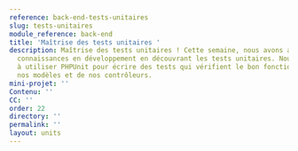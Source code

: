 ```yaml
---
reference: back-end-tests-unitaires
slug: tests-unitaires
module_reference: back-end
title: 'Maîtrise des tests unitaires '
description: Maîtrise des tests unitaires ! Cette semaine, nous avons approfondi nos
  connaissances en développement en découvrant les tests unitaires. Nous avons appris
  à utiliser PHPUnit pour écrire des tests qui vérifient le bon fonctionnement de
  nos modèles et de nos contrôleurs.
mini-projet: ''
Contenu: ''
CC: ''
order: 22
directory: ''
permalink: ''
layout: units
---
```

